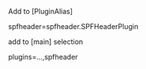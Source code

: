 Add to [PluginAlias]

  spfheader=spfheader.SPFHeaderPlugin

add to [main] selection

  plugins=...,spfheader
